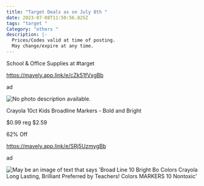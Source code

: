 ```yaml
---
title: "Target Deals as on July 8th "
date: 2023-07-08T11:50:56.825Z
tags: "target "
Category: "others "
description: |-
  Prices/Codes valid at time of posting.
  May change/expire at any time.
---
```

<!--StartFragment-->

School & Office Supplies at #target

https://mavely.app.link/e/cZk51fVxgBb

ad

<!--StartFragment-->

![No photo description available.](https://scontent.fccu3-1.fna.fbcdn.net/v/t39.30808-6/358943477_718168390320654_1298270634624409232_n.jpg?_nc_cat=101&ccb=1-7&_nc_sid=5cd70e&_nc_ohc=0ev4Vn6lUCMAX8XQ1OY&_nc_ht=scontent.fccu3-1.fna&oh=00_AfA7gmXUczQVrPdzWKdG5ptF0faiRP3cuEYEAxD7k2x7YA&oe=64AD9D4E)

<!--StartFragment-->

Crayola 10ct Kids Broadline Markers - Bold and Bright

$0.99 reg $2.59

62% Off

https://mavely.app.link/e/SRj5UzmygBb

ad

<!--StartFragment-->

![May be an image of text that says 'Broad Line 10 Bright Bo Colors Crayola Long Lasting, Brilliant Preferred by Teachers! Colors MARKERS 10 Nontoxic'](https://scontent.fccu3-1.fna.fbcdn.net/v/t39.30808-6/358614948_718170916987068_2636993457388218596_n.jpg?stp=dst-jpg_p526x296&_nc_cat=109&ccb=1-7&_nc_sid=5cd70e&_nc_ohc=eLHTsl3WWoUAX_iBtMv&_nc_ht=scontent.fccu3-1.fna&oh=00_AfA2Ogfclol6F64WMm8ZKfUPpjnGsITL6ngjCb6CDUSa4A&oe=64AED6F0)

<!--EndFragment-->